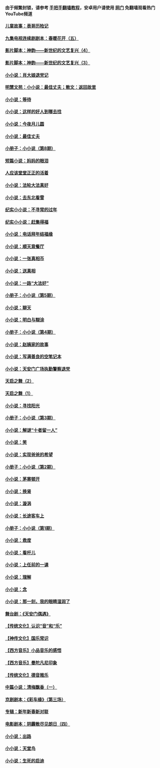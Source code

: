 #### 由于频繁封锁，请参考 [手把手翻墙教程](https://github.com/gfw-breaker/guides/wiki/)，安卓用户请使用 [网门](https://github.com/gfw-breaker/nogfw/blob/master/dl.md?t=07081800) 免翻墙观看热门YouTube频道 

#### [儿童故事：表哥历险记](../pages/328/383535.md?t=07081800) 

#### [九集电视连续剧剧本：春暖花开（五）](../pages/328/275919.md?t=07081800) 

#### [影片脚本：神韵——新世纪的文艺复兴（4）](../pages/328/266089.md?t=07081800) 

#### [影片脚本：神韵——新世纪的文艺复兴（3）](../pages/328/266087.md?t=07081800) 

#### [小小说：肖大娘退党记](../pages/328/239807.md?t=07081800) 

#### [明慧文苑：小小说：最佳丈夫；散文：返回故里](../pages/328/3439.md?t=07081800) 

#### [小小说：等待](../pages/328/223927.md?t=07081800) 

#### [小小说：这样的好人到哪去找](../pages/328/209396.md?t=07081800) 

#### [小小说：今夜月儿圆](../pages/328/193588.md?t=07081800) 

#### [小小说：最佳丈夫](../pages/328/190938.md?t=07081800) 

#### [小册子：小小说（第8期）](../pages/328/188202.md?t=07081800) 

#### [短篇小说：妈妈的眼泪](../pages/328/187712.md?t=07081800) 

#### [人应该堂堂正正的活着](../pages/328/182430.md?t=07081800) 

#### [小小说：法轮大法真好](../pages/328/174669.md?t=07081800) 

#### [小小说：去东北看雪](../pages/328/173882.md?t=07081800) 

#### [纪实小小说：不寻常的过年](../pages/328/173187.md?t=07081800) 

#### [纪实小小说：赶集得福](../pages/328/172652.md?t=07081800) 

#### [小小说：电话拜年结福缘](../pages/328/172533.md?t=07081800) 

#### [小小说：顺天意餐厅](../pages/328/170182.md?t=07081800) 

#### [小小说：一张真相币](../pages/328/169410.md?t=07081800) 

#### [小小说：送真相](../pages/328/166713.md?t=07081800) 

#### [小小说：一路“大法好”](../pages/328/162016.md?t=07081800) 

#### [小册子：小小说（第5期）](../pages/328/161131.md?t=07081800) 

#### [小小说：聊天](../pages/328/159640.md?t=07081800) 

#### [小小说：明白与糊涂](../pages/328/158101.md?t=07081800) 

#### [小册子：小小说（第4期）](../pages/328/158006.md?t=07081800) 

#### [小小说：赵姨家的故事](../pages/328/157843.md?t=07081800) 

#### [小小说：写满善良的空笔记本](../pages/328/157382.md?t=07081800) 

#### [小小说：天安门广场执勤警察退党](../pages/328/156982.md?t=07081800) 

#### [天启之舞（2）](../pages/328/153440.md?t=07081800) 

#### [天启之舞（1）](../pages/328/153439.md?t=07081800) 

#### [小小说：寻找阳光](../pages/328/153065.md?t=07081800) 

#### [小册子：小小说（第3期）](../pages/328/151715.md?t=07081800) 

#### [小小说：解谜“十者留一人”](../pages/328/148967.md?t=07081800) 

#### [小小说：笑](../pages/328/148905.md?t=07081800) 

#### [小小说：实现爸爸的希望](../pages/328/148096.md?t=07081800) 

#### [小册子：小小说（第2期）](../pages/328/147214.md?t=07081800) 

#### [小小说：茅塞顿开](../pages/328/147030.md?t=07081800) 

#### [小小说：换肾](../pages/328/146770.md?t=07081800) 

#### [小小说：漩涡](../pages/328/146683.md?t=07081800) 

#### [小小说：长途客车上](../pages/328/145076.md?t=07081800) 

#### [小册子：小小说（第1期）](../pages/328/143963.md?t=07081800) 

#### [小小说：救度](../pages/328/143927.md?t=07081800) 

#### [小小说：看杆儿](../pages/328/142137.md?t=07081800) 

#### [小小说：上任前的一课](../pages/328/140808.md?t=07081800) 

#### [小小说：理解](../pages/328/140476.md?t=07081800) 

#### [小小说：念](../pages/328/139513.md?t=07081800) 

#### [小小说：那一刻，我的眼睛湿润了](../pages/328/138476.md?t=07081800) 

#### [舞台剧：《天安门偶遇》](../pages/328/117155.md?t=07081800) 

#### [【传统文化】认识“音”和“乐”](../pages/328/108667.md?t=07081800) 

#### [【神传文化】国乐常识](../pages/328/104225.md?t=07081800) 

#### [【西方音乐】小品音乐的感悟](../pages/328/102924.md?t=07081800) 

#### [【西方音乐】曼陀凡尼印象](../pages/328/102922.md?t=07081800) 

#### [【传统文化】德音雅乐](../pages/328/102923.md?t=07081800) 

#### [中篇小说：清梅飘香（一）](../pages/328/101058.md?t=07081800) 

#### [京剧剧本：《彩车缘》（第三场）](../pages/328/96434.md?t=07081800) 

#### [专辑：新年新春新对联](../pages/328/94991.md?t=07081800) 

#### [电影剧本：阴霾散尽见朗日（四）](../pages/328/87081.md?t=07081800) 

#### [小小说：出路](../pages/328/84848.md?t=07081800) 

#### [小小说：天堂鸟](../pages/328/83084.md?t=07081800) 

#### [小小说：生死的启迪](../pages/328/70977.md?t=07081800) 

